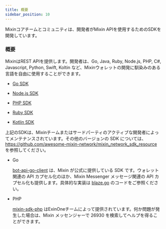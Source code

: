 ```yaml
---
title: 概要
sidebar_position: 10
---
```


Mixinコアチームとコミュニティは、開発者がMixin APIを使用するためのSDKを開発しています。

### 概要

MixinはREST APIを提供します。開発者は、Go, Java, Ruby, Node.js, PHP, C#, Javascript, Python, Swift, Koltin など、Mixinウォレットの開発に馴染みのある言語を自由に使用することができます。

- [Go SDK](./go)

- [Node.js SDK](./nodejs)

- [PHP SDK](./php)

- [Ruby SDK](./ruby)

- [Kotlin SDK](./kotlin)

上記のSDKは、Mixinチームまたはサードパーティのアクティブな開発者によってメンテナンスされています。その他のバージョンの SDK については、https://github.com/awesome-mixin-network/mixin_network_sdk_resource を参照してください。

- Go

  [bot-api-go-client](https://github.com/MixinNetwork/bot-api-go-client) は、Mixin が公式に提供している SDK です。ウォレット関連の API カプセル化のほか、Mixin Messenger メッセージ関連の API カプセル化も提供します。具体的な実装は [blaze.go](https://github.com/MixinNetwork/bot-api-go-client/blob/master/blaze.go) のコードをご参照ください。

- PHP

  [mixin-sdk-php](https://github.com/ExinOne/mixin-sdk-php) はExinOneチームによって提供されています。何か問題が発生した場合は、Mixin メッセンジャーで 26930 を検索してヘルプを得ることができます。
